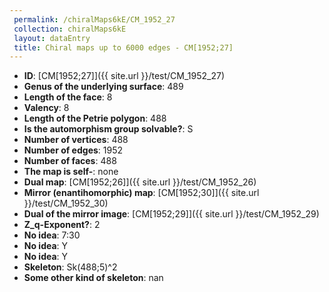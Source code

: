 ```yaml
--- 
 permalink: /chiralMaps6kE/CM_1952_27 
 collection: chiralMaps6kE
 layout: dataEntry
 title: Chiral maps up to 6000 edges - CM[1952;27]
---
```


- **ID**: [CM[1952;27]]({{ site.url }}/test/CM_1952_27)
- **Genus of the underlying surface**: 489
- **Length of the face**: 8
- **Valency**: 8
- **Length of the Petrie polygon**: 488
- **Is the automorphism group solvable?**: S
- **Number of vertices**: 488
- **Number of edges**: 1952
- **Number of faces**: 488
- **The map is self-**: none
- **Dual map**: [CM[1952;26]]({{ site.url }}/test/CM_1952_26)
- **Mirror (enantihomorphic) map**: [CM[1952;30]]({{ site.url }}/test/CM_1952_30)
- **Dual of the mirror image**: [CM[1952;29]]({{ site.url }}/test/CM_1952_29)
- **Z_q-Exponent?**: 2
- **No idea**:  7:30
- **No idea**: Y
- **No idea**: Y
- **Skeleton**: Sk(488;5)^2
- **Some other kind of skeleton**: nan
